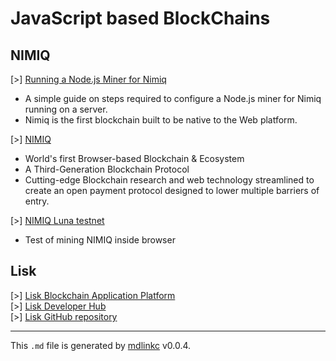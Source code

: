 [//]: # (mdlinkc v0)
# JavaScript based BlockChains

## NIMIQ

\[>\] [Running a Node.js Miner for Nimiq](https://nimiq.community/2018/04/14/setting-up-nodejs_miner.html)  
  - A simple guide on steps required to configure a Node.js miner for Nimiq running on a server.
  - Nimiq is the first blockchain built to be native to the Web platform.

\[>\] [NIMIQ](https://nimiq.com/)  
  - World's first Browser-based Blockchain & Ecosystem
  - A Third-Generation Blockchain Protocol
  - Cutting-edge Blockchain research and web technology streamlined to create an open payment protocol designed to lower
    multiple barriers of entry.

\[>\] [NIMIQ Luna testnet](https://miner.nimiq.com/)  
  - Test of mining NIMIQ inside browser

## Lisk

\[>\] [Lisk Blockchain Application Platform](https://lisk.io/)  
\[>\] [Lisk Developer Hub](https://docs.lisk.io/docs)  
\[>\] [Lisk GitHub repository](https://github.com/LiskHQ/lisk)  

---
This `.md` file is generated by [mdlinkc](https://github.com/valera-rozuvan/bookmarks-md) v0.0.4.
